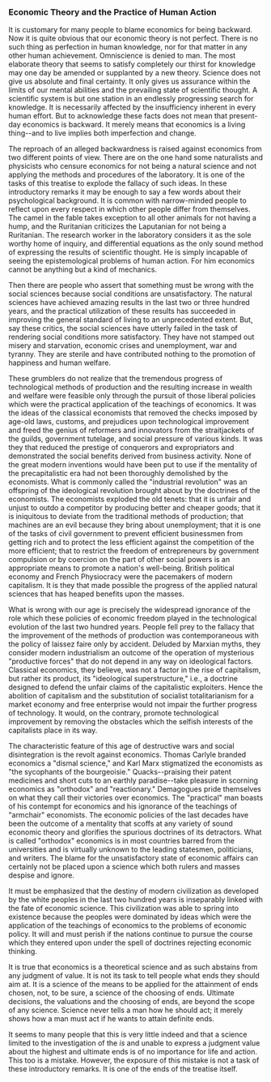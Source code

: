 ### Economic Theory and the Practice of Human Action

It is customary for many people to blame economics for being backward. Now it is quite obvious that our economic theory is not perfect. There is no such thing as perfection in human knowledge, nor for that matter in any other human achievement. Omniscience is denied to man. The most elaborate theory that seems to satisfy completely our thirst for knowledge may one day be amended or supplanted by a new theory. Science does not give us absolute and final certainty. It only gives us assurance within the limits of our mental abilities and the prevailing state of scientific thought. A scientific system is but one station in an endlessly progressing search for knowledge. It is necessarily affected by the insufficiency inherent in every human effort. But to acknowledge these facts does not mean that present-day economics is backward. It merely means that economics is a living thing--and to live implies both imperfection and change.

The reproach of an alleged backwardness is raised against economics from two different points of view. There are on the one hand some naturalists and physicists who censure economics for not being a natural science and not applying the methods and procedures of the laboratory. It is one of the tasks of this treatise to explode the fallacy of such ideas. In these introductory remarks it may be enough to say a few words about their psychological background. It is common with narrow-minded people to reflect upon every respect in which other people differ from themselves. The camel in the fable takes exception to all other animals for not having a hump, and the Ruritanian criticizes the Laputanian for not being a Ruritanian. The research worker in the laboratory considers it as the sole worthy home of inquiry, and differential equations as the only sound method of expressing the results of scientific thought. He is simply incapable of seeing the epistemological problems of human action. For him economics cannot be anything but a kind of mechanics.

Then there are people who assert that something must be wrong with the social sciences because social conditions are unsatisfactory. The natural sciences have achieved amazing results in the last two or three hundred years, and the practical utilization of these results has succeeded in improving the general standard of living to an unprecedented extent. But, say these critics, the social sciences have utterly failed in the task of rendering social conditions more satisfactory. They have not stamped out misery and starvation, economic crises and unemployment, war and tyranny. They are sterile and have contributed nothing to the promotion of happiness and human welfare.

These grumblers do not realize that the tremendous progress of technological methods of production and the resulting increase in wealth and welfare were feasible only through the pursuit of those liberal policies which were the practical application of the teachings of economics. It was the ideas of the classical economists that removed the checks imposed by age-old laws, customs, and prejudices upon technological improvement and freed the genius of reformers and innovators from the straitjackets of the guilds, government tutelage, and social pressure of various kinds. It was they that reduced the prestige of conquerors and expropriators and demonstrated the social benefits derived from business activity. None of the great modern inventions would have been put to use if the mentality of the precapitalistic era had not been thoroughly demolished by the economists. What is commonly called the "industrial revolution" was an offspring of the ideological revolution brought about by the doctrines of the economists. The economists exploded the old tenets: that it is unfair and unjust to outdo a competitor by producing better and cheaper goods; that it is iniquitous to deviate from the traditional methods of production; that machines are an evil because they bring about unemployment; that it is one of the tasks of civil government to prevent efficient businessmen from getting rich and to protect the less efficient against the competition of the more efficient; that to restrict the freedom of entrepreneurs by government compulsion or by coercion on the part of other social powers is an appropriate means to promote a nation's well-being. British political economy and French Physiocracy were the pacemakers of modern capitalism. It is they that made possible the progress of the applied natural sciences that has heaped benefits upon the masses.

What is wrong with our age is precisely the widespread ignorance of the role which these policies of economic freedom played in the technological evolution of the last two hundred years. People fell prey to the fallacy that the improvement of the methods of production was contemporaneous with the policy of laissez faire only by accident. Deluded by Marxian myths, they consider modern industrialism an outcome of the operation of mysterious "productive forces" that do not depend in any way on ideological factors. Classical economics, they believe, was not a factor in the rise of capitalism, but rather its product, its "ideological superstructure," i.e., a doctrine designed to defend the unfair claims of the capitalistic exploiters. Hence the abolition of capitalism and the substitution of socialist totalitarianism for a market economy and free enterprise would not impair the further progress of technology. It would, on the contrary, promote technological improvement by removing the obstacles which the selfish interests of the capitalists place in its way.

The characteristic feature of this age of destructive wars and social disintegration is the revolt against economics. Thomas Carlyle branded economics a "dismal science," and Karl Marx stigmatized the economists as "the sycophants of the bourgeoisie." Quacks--praising their patent medicines and short cuts to an earthly paradise--take pleasure in scorning economics as "orthodox" and "reactionary." Demagogues pride themselves on what they call their victories over economics. The "practical" man boasts of his contempt for economics and his ignorance of the teachings of "armchair" economists. The economic policies of the last decades have been the outcome of a mentality that scoffs at any variety of sound economic theory and glorifies the spurious doctrines of its detractors. What is called "orthodox" economics is in most countries barred from the universities and is virtually unknown to the leading statesmen, politicians, and writers. The blame for the unsatisfactory state of economic affairs can certainly not be placed upon a science which both rulers and masses despise and ignore.

It must be emphasized that the destiny of modern civilization as developed by the white peoples in the last two hundred years is inseparably linked with the fate of economic science. This civilization was able to spring into existence because the peoples were dominated by ideas which were the application of the teachings of economics to the problems of economic policy. It will and must perish if the nations continue to pursue the course which they entered upon under the spell of doctrines rejecting economic thinking.

It is true that economics is a theoretical science and as such abstains from any judgment of value. It is not its task to tell people what ends they should aim at. It is a science of the means to be applied for the attainment of ends chosen, not, to be sure, a science of the choosing of ends. Ultimate decisions, the valuations and the choosing of ends, are beyond the scope of any science. Science never tells a man how he should act; it merely shows how a man must act if he wants to attain definite ends.

It seems to many people that this is very little indeed and that a science limited to the investigation of the *is* and unable to express a judgment value about the highest and ultimate ends is of no importance for life and action. This too is a mistake. However, the exposure of this mistake is not a task of these introductory remarks. It is one of the ends of the treatise itself.
